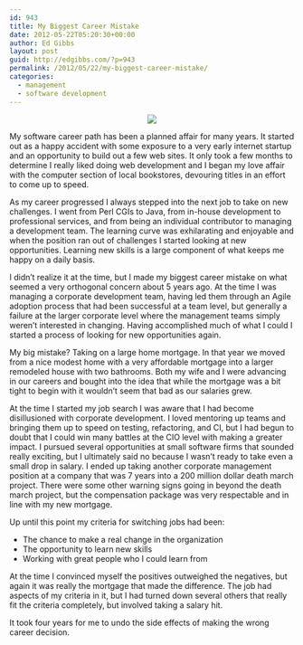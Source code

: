 ```yaml
---
id: 943
title: My Biggest Career Mistake
date: 2012-05-22T05:20:30+00:00
author: Ed Gibbs
layout: post
guid: http://edgibbs.com/?p=943
permalink: /2012/05/22/my-biggest-career-mistake/
categories:
  - management
  - software development
---
```

<div align="center">
  <img src="http://edgibbs.com/images/house.jpg" /><br /> <!-- http://www.flickr.com/photos/joesixpac/508449389/ -->
</div>

My software career path has been a planned affair for many years. It started out as a happy accident with some exposure to a very early internet startup and an opportunity to build out a few web sites. It only took a few months to determine I really liked doing web development and I began my love affair with the computer section of local bookstores, devouring titles in an effort to come up to speed.

As my career progressed I always stepped into the next job to take on new challenges. I went from Perl CGIs to Java, from in-house development to professional services, and from being an individual contributor to managing a development team. The learning curve was exhilarating and enjoyable and when the position ran out of challenges I started looking at new opportunities. Learning new skills is a large component of what keeps me happy on a daily basis.

I didn&#8217;t realize it at the time, but I made my biggest career mistake on what seemed a very orthogonal concern about 5 years ago. At the time I was managing a corporate development team, having led them through an Agile adoption process that had been successful at a team level, but generally a failure at the larger corporate level where the management teams simply weren&#8217;t interested in changing. Having accomplished much of what I could I started a process of looking for new opportunities again. 

My big mistake? Taking on a large home mortgage. In that year we moved from a nice modest home with a very affordable mortgage into a larger remodeled house with two bathrooms. Both my wife and I were advancing in our careers and bought into the idea that while the mortgage was a bit tight to begin with it wouldn&#8217;t seem that bad as our salaries grew. 

At the time I started my job search I was aware that I had become disillusioned with corporate development. I loved mentoring up teams and bringing them up to speed on testing, refactoring, and CI, but I had begun to doubt that I could win many battles at the CIO level with making a greater impact. I pursued several opportunities at small software firms that sounded really exciting, but I ultimately said no because I wasn&#8217;t ready to take even a small drop in salary. I ended up taking another corporate management position at a company that was 7 years into a 200 million dollar death march project. There were some other warning signs going in beyond the death march project, but the compensation package was very respectable and in line with my new mortgage.

Up until this point my criteria for switching jobs had been:

  * The chance to make a real change in the organization
  * The opportunity to learn new skills
  * Working with great people who I could learn from

At the time I convinced myself the positives outweighed the negatives, but again it was really the mortgage that made the difference. The job had aspects of my criteria in it, but I had turned down several others that really fit the criteria completely, but involved taking a salary hit.

It took four years for me to undo the side effects of making the wrong career decision.